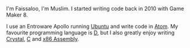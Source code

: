I'm Faissaloo, I'm Muslim. I started writing code back in 2010 with Game Maker 8.  
  
I use an Entroware Apollo running [Ubuntu](https://ubuntu.com/) and write code in [Atom](https://atom.io/).
My favourite programming language is [D](https://dlang.org/), but I also greatly enjoy writing [Crystal](https://crystal-lang.org/), [C](https://www.youtube.com/watch?v=1S1fISh-pag) and [x86 Assembly](https://en.wikipedia.org/wiki/X86_assembly_language).
